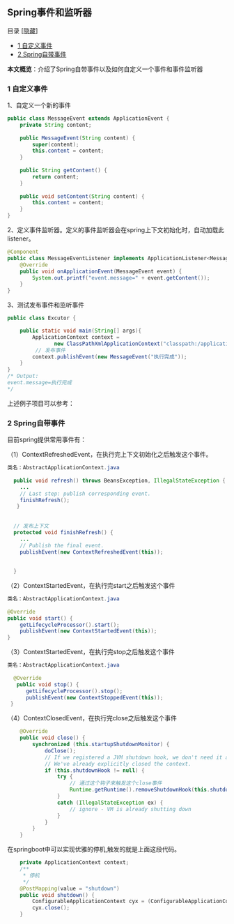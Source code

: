 ## Spring事件和监听器



目录 [[隐藏](http://www.heartthinkdo.com/?p=2708#)]

- [1 自定义事件](http://www.heartthinkdo.com/?p=2708#1)
- [2 Spring自带事件](http://www.heartthinkdo.com/?p=2708#2_Spring)

**本文概览**：介绍了Spring自带事件以及如何自定义一个事件和事件监听器

### 1 自定义事件

1、自定义一个新的事件

```java
public class MessageEvent extends ApplicationEvent {
    private String content;
 
    public MessageEvent(String content) {
        super(content);
        this.content = content;
    }
 
    public String getContent() {
        return content;
    }
 
    public void setContent(String content) {
        this.content = content;
    }
}
```



2、定义事件监听器。定义的事件监听器会在spring上下文初始化时，自动加载此listener。

```java
@Component
public class MessageEventListener implements ApplicationListener<MessageEvent> {
    @Override
    public void onApplicationEvent(MessageEvent event) {
        System.out.printf("event.message=" + event.getContent());
    }
}
```



3、测试发布事件和监听事件

```java
public class Excutor {

    public static void main(String[] args){
        ApplicationContext context = 
               new ClassPathXmlApplicationContext("classpath:/applicationContext.xml");
         // 发布事件
        context.publishEvent(new MessageEvent("执行完成"));
    }
} 
/* Output:
event.message=执行完成
*/
```



上述例子项目可以参考：



### 2 Spring自带事件

目前spring提供常用事件有：

（1）ContextRefreshedEvent，在执行完上下文初始化之后触发这个事件。

```java
类名：AbstractApplicationContext.java
 
  public void refresh() throws BeansException, IllegalStateException {
 	...
	// Last step: publish corresponding event.
	finishRefresh();
   }
 
 
  // 发布上下文
  protected void finishRefresh() {
	...
	// Publish the final event.
	publishEvent(new ContextRefreshedEvent(this));
 
		
  }
```

（2）ContextStartedEvent，在执行完start之后触发这个事件

```java
类名：AbstractApplicationContext.java
 
@Override
public void start() {
	getLifecycleProcessor().start();
	publishEvent(new ContextStartedEvent(this));
}
```

（3）ContextStartedEvent，在执行完stop之后触发这个事件

```java
类名：AbstractApplicationContext.java
 
  @Override
   public void stop() {
	  getLifecycleProcessor().stop();
	  publishEvent(new ContextStoppedEvent(this));
 }
```

（4）ContextClosedEvent，在执行完close之后触发这个事件

```java
	@Override
	public void close() {
		synchronized (this.startupShutdownMonitor) {
			doClose();
			// If we registered a JVM shutdown hook, we don't need it anymore now:
			// We've already explicitly closed the context.
			if (this.shutdownHook != null) {
				try {
                    // 通过这个钩子来触发这个close事件
					Runtime.getRuntime().removeShutdownHook(this.shutdownHook);
				}
				catch (IllegalStateException ex) {
					// ignore - VM is already shutting down
				}
			}
		}
	}
```
在springboot中可以实现优雅的停机,触发的就是上面这段代码。
```java
    private ApplicationContext context;
    /**
     * 停机
     */
    @PostMapping(value = "shutdown")
    public void shutdown() {
        ConfigurableApplicationContext cyx = (ConfigurableApplicationContext) context;
        cyx.close();
    }
```
